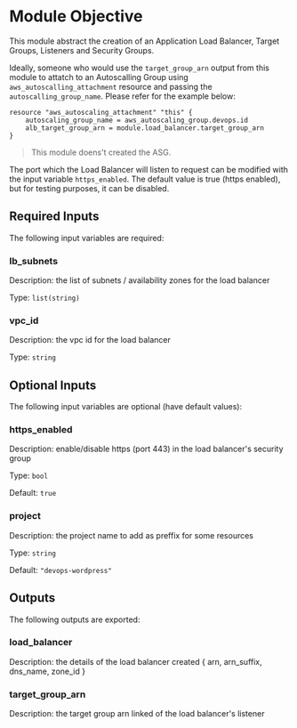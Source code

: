 # Module Objective

This module abstract the creation of an Application Load Balancer, Target Groups, Listeners and Security Groups.

Ideally, someone who would use the `target_group_arn` output from this module to attatch to an Autoscalling Group using
`aws_autoscalling_attachment` resource and passing the `autoscalling_group_name`. Please refer for the example below:

```hcl
resource "aws_autoscaling_attachment" "this" {
    autoscaling_group_name = aws_autoscaling_group.devops.id
    alb_target_group_arn = module.load_balancer.target_group_arn
}
```

> This module doens't created the ASG.

The port which the Load Balancer will listen to request can be modified with the input variable `https_enabled`. The default value is true (https enabled), but for testing purposes, it can be disabled.

## Required Inputs

The following input variables are required:

### lb\_subnets

Description: the list of subnets / availability zones for the load balancer

Type: `list(string)`

### vpc\_id

Description: the vpc id for the load balancer

Type: `string`

## Optional Inputs

The following input variables are optional (have default values):

### https\_enabled

Description: enable/disable https (port 443) in the load balancer's security group

Type: `bool`

Default: `true`

### project

Description: the project name to add as preffix for some resources

Type: `string`

Default: `"devops-wordpress"`

## Outputs

The following outputs are exported:

### load\_balancer

Description: the details of the load balancer created { arn, arn\_suffix, dns\_name, zone\_id }

### target\_group\_arn

Description: the target group arn linked of the load balancer's listener

